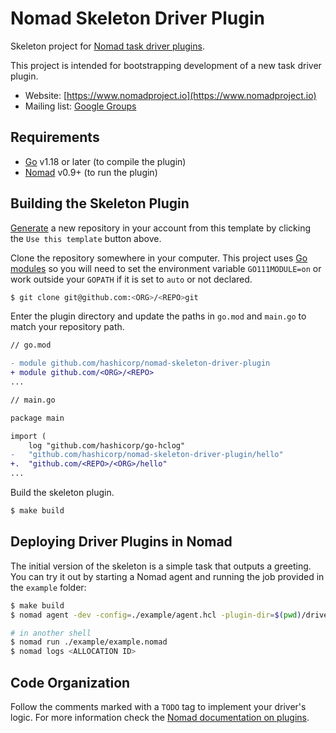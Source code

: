 Nomad Skeleton Driver Plugin
==========

Skeleton project for
[Nomad task driver plugins](https://www.nomadproject.io/docs/drivers/index.html).

This project is intended for bootstrapping development of a new task driver
plugin.

- Website: [https://www.nomadproject.io](https://www.nomadproject.io)
- Mailing list: [Google Groups](http://groups.google.com/group/nomad-tool)

Requirements
-------------------

- [Go](https://golang.org/doc/install) v1.18 or later (to compile the plugin)
- [Nomad](https://www.nomadproject.io/downloads.html) v0.9+ (to run the plugin)

Building the Skeleton Plugin
-------------------

[Generate](https://github.com/hashicorp/nomad-skeleton-driver-plugin/generate)
a new repository in your account from this template by clicking the `Use this
template` button above.

Clone the repository somewhere in your computer. This project uses
[Go modules](https://blog.golang.org/using-go-modules) so you will need to set
the environment variable `GO111MODULE=on` or work outside your `GOPATH` if it
is set to `auto` or not declared.

```sh
$ git clone git@github.com:<ORG>/<REPO>git
```

Enter the plugin directory and update the paths in `go.mod` and `main.go` to
match your repository path.

```diff
// go.mod

- module github.com/hashicorp/nomad-skeleton-driver-plugin
+ module github.com/<ORG>/<REPO>
...
```

```diff
// main.go

package main

import (
    log "github.com/hashicorp/go-hclog"
-   "github.com/hashicorp/nomad-skeleton-driver-plugin/hello"
+.  "github.com/<REPO>/<ORG>/hello"
...

```

Build the skeleton plugin.

```sh
$ make build
```

## Deploying Driver Plugins in Nomad

The initial version of the skeleton is a simple task that outputs a greeting.
You can try it out by starting a Nomad agent and running the job provided in
the `example` folder:

```sh
$ make build
$ nomad agent -dev -config=./example/agent.hcl -plugin-dir=$(pwd)/drivers

# in another shell
$ nomad run ./example/example.nomad
$ nomad logs <ALLOCATION ID>
```

Code Organization
-------------------
Follow the comments marked with a `TODO` tag to implement your driver's logic.
For more information check the
[Nomad documentation on plugins](https://www.nomadproject.io/docs/internals/plugins/index.html).

